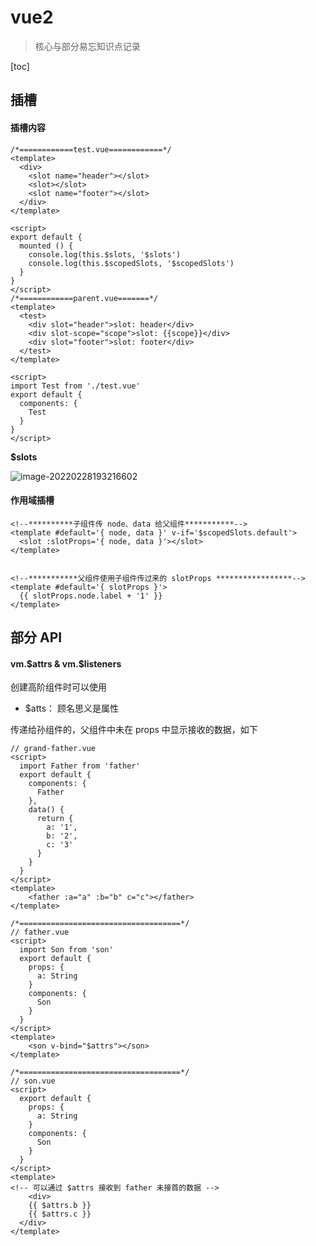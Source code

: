 # vue2 

> 核心与部分易忘知识点记录

[toc]

## 插槽

#### 插槽内容

```vue
/*============test.vue============*/
<template>
  <div>
    <slot name="header"></slot>
    <slot></slot>
    <slot name="footer"></slot>
  </div>
</template>

<script>
export default {
  mounted () {
    console.log(this.$slots, '$slots')
    console.log(this.$scopedSlots, '$scopedSlots')
  }
}
</script>
/*============parent.vue=======*/
<template>
  <test>
    <div slot="header">slot: header</div>
    <div slot-scope="scope">slot: {{scope}}</div>
    <div slot="footer">slot: footer</div>
  </test>
</template>

<script>
import Test from './test.vue'
export default {
  components: {
    Test
  }
}
</script>
```

**$slots** 

![image-20220228193216602](https://liaoyk-markdown.oss-cn-hangzhou.aliyuncs.com/markdownImg/image-20220228193216602.png?x-oss-process=image/resize,w_400,m_lfit)  

#### 作用域插槽

```vue
<!--**********子组件传 node、data 给父组件***********-->
<template #default='{ node, data }' v-if='$scopedSlots.default'>
  <slot :slotProps='{ node, data }'></slot>
</template>


<!--***********父组件使用子组件传过来的 slotProps *****************-->
<template #default='{ slotProps }'>
  {{ slotProps.node.label + '1' }}
</template>
```

## 部分 API

#### vm.$attrs & vm.$listeners

创建高阶组件时可以使用 

- $atts： 顾名思义是属性

传递给孙组件的，父组件中未在 props 中显示接收的数据，如下

```vue
// grand-father.vue
<script>
  import Father from 'father'
  export default {
    components: {
      Father
    },
    data() {
      return {
        a: '1',
        b: '2',
        c: '3'
      }
    }
  }
</script>
<template>
	<father :a="a" :b="b" c="c"></father>
</template>

/*====================================*/
// father.vue
<script>
  import Son from 'son'
  export default {
    props: {
      a: String
    }
    components: {
      Son
    }
  }
</script>
<template>
	<son v-bind="$attrs"></son>
</template>

/*====================================*/
// son.vue
<script>
  export default {
    props: {
      a: String
    }
    components: {
      Son
    }
  }
</script>
<template>
<!-- 可以通过 $attrs 接收到 father 未接首的数据 -->
	<div>
    {{ $attrs.b }} 
    {{ $attrs.c }}
  </div>
</template>
```








